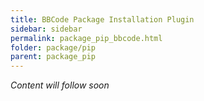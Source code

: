 ```yaml
---
title: BBCode Package Installation Plugin
sidebar: sidebar
permalink: package_pip_bbcode.html
folder: package/pip
parent: package_pip
---
```


*Content will follow soon*

